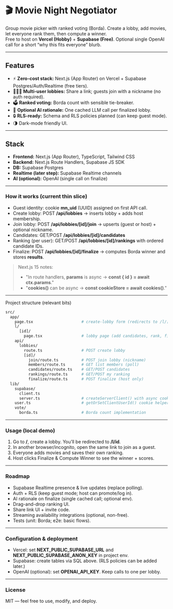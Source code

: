# 🎬 Movie Night Negotiator

Group movie picker with ranked voting (Borda). Create a lobby, add movies, let everyone rank them, then compute a winner.  
Free to host on **Vercel (Hobby)** + **Supabase (Free)**. Optional single OpenAI call for a short “why this fits everyone” blurb.

---

## Features

- ⚡ **Zero-cost stack:** Next.js (App Router) on Vercel + Supabase Postgres/Auth/Realtime (free tiers).
- 🧑‍🤝‍🧑 **Multi-user lobbies:** Share a link; guests join with a nickname (no auth required).
- 🗳️ **Ranked voting:** Borda count with sensible tie-breaker.
- 🧠 **Optional AI rationale:** One cached LLM call per finalized lobby.
- 🔒 **RLS-ready:** Schema and RLS policies planned (can keep guest mode).
- 🌗 Dark-mode friendly UI.

---

## Stack

- **Frontend:** Next.js (App Router), TypeScript, Tailwind CSS
- **Backend:** Next.js Route Handlers, Supabase JS SDK
- **DB:** Supabase Postgres
- **Realtime (later step):** Supabase Realtime channels
- **AI (optional):** OpenAI (single call on finalize)

---

### How it works (current thin slice)
- Guest identity: cookie **mn_uid** (UUID) assigned on first API call.
- Create lobby: POST **/api/lobbies** → inserts lobby + adds host membership.
- Join lobby: POST **/api/lobbies/[id]/join** → upserts (guest or host) + optional nickname.
- Candidates: GET/POST **/api/lobbies/[id]/candidates**
- Ranking (per user): GET/POST **/api/lobbies/[id]/rankings** with ordered candidate IDs.
- Finalize: POST **/api/lobbies/[id]/finalize** → computes Borda winner and stores **results**.
> Next.js 15 notes:
> - "In route handlers, **params** is async → **const { id } = await ctx.params**."
> - "**cookies()** can be async → **const cookieStore = await cookies()**."
---

Project structure (relevant bits)
```bash
src/
  app/
    page.tsx                     # create-lobby form (redirects to /l/[id])
    l/
      [id]/
        page.tsx                 # lobby page (add candidates, rank, finalize)
    api/
      lobbies/
        route.ts                 # POST create lobby
        [id]/
          join/route.ts          # POST join lobby (nickname)
          members/route.ts       # GET list members (poll)
          candidates/route.ts    # GET/POST candidates
          rankings/route.ts      # GET/POST my ranking
          finalize/route.ts      # POST finalize (host only)
  lib/
    supabase/
      client.ts
      server.ts                  # createServerClient() with async cookies
    user.ts                      # getOrSetClientUserId() cookie helper
    vote/
      borda.ts                   # Borda count implementation
```
---

### Usage (local demo)
1. Go to **/**, create a lobby. You’ll be redirected to **/l/id**.
2. In another browser/incognito, open the same link to join as a guest.
3. Everyone adds movies and saves their own ranking.
4. Host clicks Finalize & Compute Winner to see the winner + scores.
---

### Roadmap
- Supabase Realtime presence & live updates (replace polling).
- Auth + RLS (keep guest mode; host can promote/log in).
- AI rationale on finalize (single cached call; optional env).
- Drag-and-drop ranking UI.
- Share link UI + invite code.
- Streaming availability integrations (optional, non-free).
- Tests (unit: Borda; e2e: basic flows).
---

### Configuration & deployment
- Vercel: set **NEXT_PUBLIC_SUPABASE_URL** and **NEXT_PUBLIC_SUPABASE_ANON_KEY** in project env.
- Supabase: create tables via SQL above. (RLS policies can be added later.)
- OpenAI (optional): set **OPENAI_API_KEY**. Keep calls to one per lobby.
---

### License
MIT — feel free to use, modify, and deploy.
